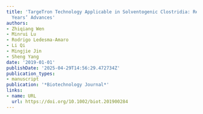 ```yaml
---
title: 'TargeTron Technology Applicable in Solventogenic Clostridia: Revisiting 12
  Years’ Advances'
authors:
- Zhiqiang Wen
- Minrui Lu
- Rodrigo Ledesma‐Amaro
- Li Qi
- Mingjie Jin
- Sheng Yang
date: '2019-01-01'
publishDate: '2025-04-29T14:56:29.472734Z'
publication_types:
- manuscript
publication: '*Biotechnology Journal*'
links:
- name: URL
  url: https://doi.org/10.1002/biot.201900284
---
```

